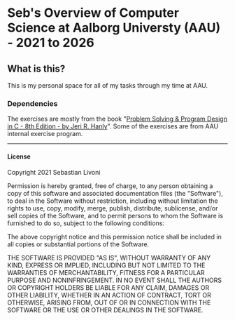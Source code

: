 # Seb's Overview of Computer Science at Aalborg Universty (AAU) - 2021 to 2026

## What is this?
This is my personal space for all of my tasks through my time at AAU.

### Dependencies
The exercises are mostly from the book "[Problem Solving & Program Design in C - 8th Edition - by Jeri R. Hanly](https://www.pearson.com/us/higher-education/program/Hanly-Problem-Solving-and-Program-Design-in-C-Plus-My-Lab-Programming-with-Pearson-e-Text-Access-Card-Package-8th-Edition/PGM9844.html)". Some of the exercises are from AAU internal exercise program.

------

#### License

Copyright 2021 Sebastian Livoni

Permission is hereby granted, free of charge, to any person obtaining a copy of this software and associated documentation files (the "Software"), to deal in the Software without restriction, including without limitation the rights to use, copy, modify, merge, publish, distribute, sublicense, and/or sell copies of the Software, and to permit persons to whom the Software is furnished to do so, subject to the following conditions:

The above copyright notice and this permission notice shall be included in all copies or substantial portions of the Software.

THE SOFTWARE IS PROVIDED "AS IS", WITHOUT WARRANTY OF ANY KIND, EXPRESS OR IMPLIED, INCLUDING BUT NOT LIMITED TO THE WARRANTIES OF MERCHANTABILITY, FITNESS FOR A PARTICULAR PURPOSE AND NONINFRINGEMENT. IN NO EVENT SHALL THE AUTHORS OR COPYRIGHT HOLDERS BE LIABLE FOR ANY CLAIM, DAMAGES OR OTHER LIABILITY, WHETHER IN AN ACTION OF CONTRACT, TORT OR OTHERWISE, ARISING FROM, OUT OF OR IN CONNECTION WITH THE SOFTWARE OR THE USE OR OTHER DEALINGS IN THE SOFTWARE.

